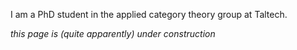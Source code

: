I am a PhD student in the applied category theory group at Taltech.

*this page is (quite apparently) under construction*
